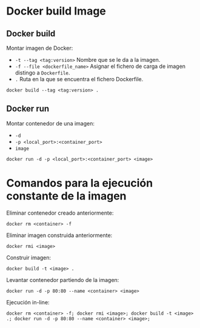 
# Docker build Image

## Docker build

Montar imagen de Docker:
- `-t --tag <tag:version>` Nombre que se le da a la imagen.
- `-f --file <dockerfile_name>` Asignar el fichero de carga de imagen distingo a `Dockerfile`.
- `.` Ruta en la que se encuentra el fichero Dockerfile.
```
docker build --tag <tag:version> .
```

## Docker run

Montar contenedor de una imagen:
- `-d`
- `-p <local_port>:<container_port>`
- `image`
```
docker run -d -p <local_port>:<container_port> <image>
```

# Comandos para la ejecución constante de la imagen

Eliminar contenedor creado anteriormente:
```
docker rm <container> -f
```
Eliminar imagen construida anteriormente:
```
docker rmi <image>
```
Construir imagen:
```
docker build -t <image> .
```
Levantar contenedor partiendo de la imagen:
```
docker run -d -p 80:80 --name <container> <image>
```

Ejecución in-line:
```
docker rm <container> -f; docker rmi <image>; docker build -t <image> .; docker run -d -p 80:80 --name <container> <image>;
```